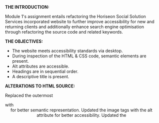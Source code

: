 **THE INTRODUCTION:**

Module 1's assignment entails refactoring the Horiseon Social Solution Services incorporated website to further improve accessibility for new and returning clients and additionally enhance search engine optimisation through refactoring the source code and related keywords.

**THE OBJECTIVES:**

- The website meets accessibility standards via desktop.
- During inspection of the HTML & CSS code, semantic elements are present.
- Alt attributes are accessible.
- Headings are in sequential order.
- A descriptive title is present.

**ALTERATIONS TO HTML SOURCE:**

Replaced the outermost <div> with <header> for better semantic representation. 
Updated the image tags with the alt attribute for better accessibility. 
Updated the <title> for improved SEO keyword search and title representation.
Changed the <div> for the benefits section to <section> for better semantics.
Changed the <div> for each benefit to <article> for better representation of each section.
Changed the <div> for the footer to <footer> for better semantic representation.

**ALTERATIONS TO CSS SOURCE:**

Introduced semantic HTML elements such as header, nav, article and footer for better structure and readability.
Removed unnecessary repetitions and consolidated CSS rules.
Combined the styles for .float-left and .float-right into a single rule.
Grouped common styles for the benefits section under benefits article.
Improved overall readability and maintained the layout and styling.

**REMARKS:**

The purpose of modifying the HTML & CSS source code is to improve the code's semantics, structure and accessibility in contrast to the original source code provided.

**OUTPUT:**

The final output was uploaded to Github and can be accessed and viewed <a href="https://andrewdottee.github.io/1st-module-assignment-code-refactoring/">here.</a>
